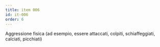 ```yaml
---
title: item 006
id: it-006
order: 6
---
```

Aggressione fisica (ad esempio, essere attaccati, colpiti, schiaffeggiati, calciati, picchiati)